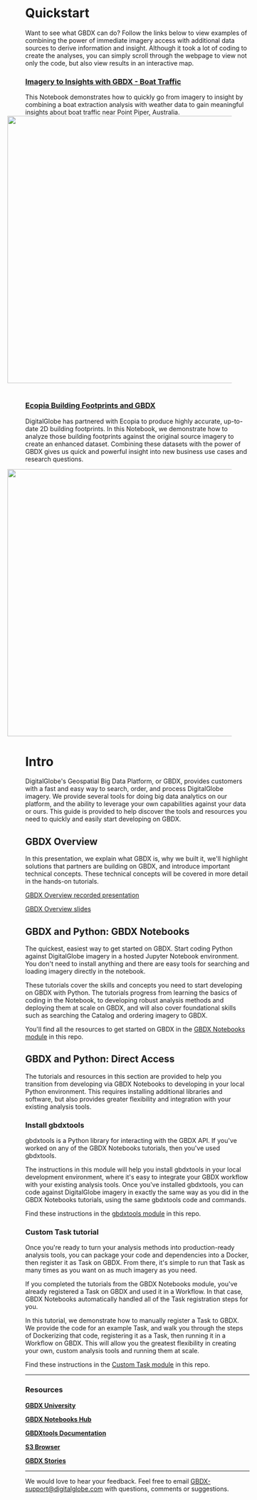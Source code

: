 # Quickstart
Want to see what GBDX can do? Follow the links below to view examples of combining the power of immediate imagery access with additional data sources to derive information and insight. Although it took a lot of coding to create the analyses, you can simply scroll through the webpage to view not only the code, but also view results in an interactive map. 

### [Imagery to Insights with GBDX - Boat Traffic](https://notebooks.geobigdata.io/hub/notebooks/5a931838bf151131f290fe26?tab=code)

This Notebook demonstrates how to quickly go from imagery to insight by combining a boat extraction analysis with weather data to gain meaningful insights about boat traffic near Point Piper, Australia.
<img src="https://s3.amazonaws.com/gbdx-training/esg_images/boats_ex.png" style="float: right; width: 600px; margin-right: 40px; margin-left: 40px; margin-bottom: 40px">

### [Ecopia Building Footprints and GBDX](https://notebooks.geobigdata.io/hub/notebooks/5a87205bbf151131f290fd51?tab=code)

DigitalGlobe has partnered with Ecopia to produce highly accurate, up-to-date 2D building footprints. In this Notebook, we
demonstrate how to analyze those building footprints against the original source imagery to create an enhanced dataset. Combining these datasets with the power of GBDX gives us quick and powerful insight into new business use cases and research questions.

<img src="https://s3.amazonaws.com/gbdx-training/esg_images/footprints_ex.png" style="float: right; width: 600px; margin-right: 40px; margin-left: 40px; margin-bottom: 40px">

# Intro
DigitalGlobe's Geospatial Big Data Platform, or GBDX, provides customers with a fast and easy way to search, order, and process DigitalGlobe imagery. We provide several tools for doing big data analytics on our platform, and the ability to leverage your own capabilities against your data or ours. This guide is provided to help discover the tools and resources you need to quickly and easily start developing on GBDX.

## GBDX Overview
In this presentation, we explain what GBDX is, why we built it, we'll highlight solutions that partners are building on GBDX, and introduce important technical concepts. These technical concepts will be covered in more detail in the hands-on tutorials.

[GBDX Overview recorded presentation](https://digitalglobe.wistia.com/medias/kbqln5pwks)

[GBDX Overview slides](https://docs.google.com/presentation/d/1SPsvbI6l1fO9zfeRTUSEdoV1M17bfYDp1xeCHWXfACU/edit?usp=sharing)

## GBDX and Python: GBDX Notebooks
The quickest, easiest way to get started on GBDX. Start coding Python against DigitalGlobe imagery in a hosted Jupyter Notebook environment. You don't need to install anything and there are easy tools for searching and loading imagery directly in the notebook.

These tutorials cover the skills and concepts you need to start developing on GBDX with Python. The tutorials progress from learning the basics of coding in the Notebook, to developing robust analysis methods and deploying them at scale on GBDX, and will also cover foundational skills such as searching the Catalog and ordering imagery to GBDX.

You'll find all the resources to get started on GBDX in the [GBDX Notebooks module](../gbdx_notebooks_module) in this repo.

## GBDX and Python: Direct Access

The tutorials and resources in this section are provided to help you transition from developing via GBDX Notebooks to developing in your local Python environment. This requires installing additional libraries and software, but also provides greater flexibility and integration with your existing analysis tools.

### Install gbdxtools 

gbdxtools is a Python library for interacting with the GBDX API. If you've worked on any of the GBDX Notebooks tutorials, then you've used gbdxtools. 

The instructions in this module will help you install gbdxtools in your local development environment, where it's easy to integrate your GBDX workflow with your existing analysis tools. Once you've installed gbdxtools, you can code against DigitalGlobe imagery in exactly the same way as you did in the GBDX Notebooks tutorials, using the same gbdxtools code and commands. 

Find these instructions in the [gbdxtools module](../gbdxtools_module) in this repo.

### Custom Task tutorial
Once you're ready to turn your analysis methods into production-ready analysis tools, you can package your code and dependencies into a Docker, then register it as Task on GBDX. From there, it's simple to run that Task as many times as you want on as much imagery as you need.

If you completed the tutorials from the GBDX Notebooks module, you've already registered a Task on GBDX and used it in a Workflow. In that case, GBDX Notebooks automatically handled all of the Task registration steps for you. 

In this tutorial, we demonstrate how to manually register a Task to GBDX. We provide the code for an example Task, and walk you through the steps of Dockerizing that code, registering it as a Task, then running it in a Workflow on GBDX. This will allow you the greatest flexibility in creating your own, custom analysis tools and running them at scale. 

Find these instructions in the [Custom Task module](../custom_task_module) in this repo.

___
### Resources

[__GBDX University__](https://gbdxdocs.digitalglobe.com/)

[__GBDX Notebooks Hub__](https://notebooks.geobigdata.io)

[__GBDXtools Documentation__](http://gbdxtools.readthedocs.io/en/latest/)

[__S3 Browser__](http://s3browser.geobigdata.io/login.html)

[__GBDX Stories__](http://gbdxstories.digitalglobe.com/)
___
We would love to hear your feedback. Feel free to email GBDX-support@digitalglobe.com with questions, comments or suggestions.
